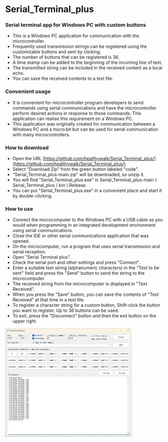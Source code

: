 # Serial_Terminal_plus

### Serial terminal app for Windows PC with custom buttons

* This is a Windows PC application for communication with the microcontroller.
* Frequently used transmission strings can be registered using the customizable buttons and sent by clicking.
* The number of buttons that can be registered is 36.
* A time stamp can be added to the beginning of the incoming line of text.
* The transmitted string can be included in the received content as a local echo.
* You can save the received contents to a text file.

### Convenient usage

* It is convenient for microcontroller program developers to send commands using serial communications and have the microcontroller perform desired actions in response to those commands. This application can realise this requirement on a Windows PC.
* This application was originally created for communication between a Windows PC and a micro:bit but can be used for serial communication with many microcontrollers.

### How to download

* Open the URL [https://github.com/healthywalk/Serial_Terminal_plus/](https://github.com/healthywalk/Serial_Terminal_plus/)
* Select "Download Zip" from the green button labeled "code".
* "Serial_Terminal_plus-main.zip" will be downloaded, so unzip it.
* You will find "Serial_Terminal_plus.exe" in Serial_Terminal_plus-main \ Serial_Terminal_plus \ bin \ Release.
* You can put "Serial_Terminal_plus.exe" in a convenient place and start it by double-clicking.

### How to use

* Connect the microcomputer to the Windows PC with a USB cable as you would when programming in an integrated development environment using serial communications.
* Close the IDE or other serial communications application that was opened.
* On the microcomputer, run a program that uses serial transmission and serial reception.
* Open "Serial Terminal plus".
* Check the serial port and other settings and press "Connect".
* Enter a suitable text string (alphanumeric characters) in the "Text to be sent" field and press the "Send" button to send the string to the microcomputer.
* The received string from the microcomputer is displayed in "Text Received".
* When you press the "Save" button, you can save the contents of "Text Received" at that time in a text file.
* To register a character string for a custom button, Shift-click the button you want to register. Up to 36 buttons can be used.
* To exit, press the "Disconnect" button and then the exit button on the upper right.

<img src="Serial_Terminal_plus_window.jpg" width=80%>

